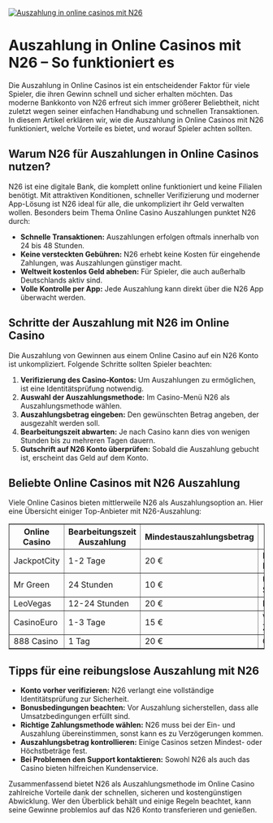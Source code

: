 [![Auszahlung in online casinos mit N26](https://123-caf.pages.dev/gitsignup.png)](https://vrmoo.ru/Bt82HjjY)

<h1>Auszahlung in Online Casinos mit N26 – So funktioniert es</h1>  <p>Die Auszahlung in Online Casinos ist ein entscheidender Faktor für viele Spieler, die ihren Gewinn schnell und sicher erhalten möchten. Das moderne Bankkonto von N26 erfreut sich immer größerer Beliebtheit, nicht zuletzt wegen seiner einfachen Handhabung und schnellen Transaktionen. In diesem Artikel erklären wir, wie die Auszahlung in Online Casinos mit N26 funktioniert, welche Vorteile es bietet, und worauf Spieler achten sollten.</p>  <h2>Warum N26 für Auszahlungen in Online Casinos nutzen?</h2>  <p>N26 ist eine digitale Bank, die komplett online funktioniert und keine Filialen benötigt. Mit attraktiven Konditionen, schneller Verifizierung und moderner App-Lösung ist N26 ideal für alle, die unkompliziert ihr Geld verwalten wollen. Besonders beim Thema Online Casino Auszahlungen punktet N26 durch:</p>  <ul>   <li><strong>Schnelle Transaktionen:</strong> Auszahlungen erfolgen oftmals innerhalb von 24 bis 48 Stunden.</li>   <li><strong>Keine versteckten Gebühren:</strong> N26 erhebt keine Kosten für eingehende Zahlungen, was Auszahlungen günstiger macht.</li>   <li><strong>Weltweit kostenlos Geld abheben:</strong> Für Spieler, die auch außerhalb Deutschlands aktiv sind.</li>   <li><strong>Volle Kontrolle per App:</strong> Jede Auszahlung kann direkt über die N26 App überwacht werden.</li> </ul>  <h2>Schritte der Auszahlung mit N26 im Online Casino</h2>  <p>Die Auszahlung von Gewinnen aus einem Online Casino auf ein N26 Konto ist unkompliziert. Folgende Schritte sollten Spieler beachten:</p>  <ol>   <li><strong>Verifizierung des Casino-Kontos:</strong> Um Auszahlungen zu ermöglichen, ist eine Identitätsprüfung notwendig.</li>   <li><strong>Auswahl der Auszahlungsmethode:</strong> Im Casino-Menü N26 als Auszahlungsmethode wählen.</li>   <li><strong>Auszahlungsbetrag eingeben:</strong> Den gewünschten Betrag angeben, der ausgezahlt werden soll.</li>   <li><strong>Bearbeitungszeit abwarten:</strong> Je nach Casino kann dies von wenigen Stunden bis zu mehreren Tagen dauern.</li>   <li><strong>Gutschrift auf N26 Konto überprüfen:</strong> Sobald die Auszahlung gebucht ist, erscheint das Geld auf dem Konto.</li> </ol>  <h2>Beliebte Online Casinos mit N26 Auszahlung</h2>  <p>Viele Online Casinos bieten mittlerweile N26 als Auszahlungsoption an. Hier eine Übersicht einiger Top-Anbieter mit N26-Auszahlung:</p>  <table border="1" cellpadding="8" cellspacing="0">   <thead>     <tr>       <th>Online Casino</th>       <th>Bearbeitungszeit Auszahlung</th>       <th>Mindestauszahlungsbetrag</th>       <th>Besonderheit</th>     </tr>   </thead>   <tbody>     <tr>       <td>JackpotCity</td>       <td>1-2 Tage</td>       <td>20 €</td>       <td>Hohe Bonusangebote</td>     </tr>     <tr>       <td>Mr Green</td>       <td>24 Stunden</td>       <td>10 €</td>       <td>Umfangreiche Spielauswahl</td>     </tr>     <tr>       <td>LeoVegas</td>       <td>12-24 Stunden</td>       <td>20 €</td>       <td>Mobile-optimiert</td>     </tr>     <tr>       <td>CasinoEuro</td>       <td>1-3 Tage</td>       <td>15 €</td>       <td>Vielfältige Zahlungsmethoden</td>     </tr>     <tr>       <td>888 Casino</td>       <td>1 Tag</td>       <td>20 €</td>       <td>Große Spielvielfalt</td>     </tr>   </tbody> </table>  <h2>Tipps für eine reibungslose Auszahlung mit N26</h2>  <ul>   <li><strong>Konto vorher verifizieren:</strong> N26 verlangt eine vollständige Identitätsprüfung zur Sicherheit.</li>   <li><strong>Bonusbedingungen beachten:</strong> Vor Auszahlung sicherstellen, dass alle Umsatzbedingungen erfüllt sind.</li>   <li><strong>Richtige Zahlungsmethode wählen:</strong> N26 muss bei der Ein- und Auszahlung übereinstimmen, sonst kann es zu Verzögerungen kommen.</li>   <li><strong>Auszahlungsbetrag kontrollieren:</strong> Einige Casinos setzen Mindest- oder Höchstbeträge fest.</li>   <li><strong>Bei Problemen den Support kontaktieren:</strong> Sowohl N26 als auch das Casino bieten hilfreichen Kundenservice.</li> </ul>  <p>Zusammenfassend bietet N26 als Auszahlungsmethode im Online Casino zahlreiche Vorteile dank der schnellen, sicheren und kostengünstigen Abwicklung. Wer den Überblick behält und einige Regeln beachtet, kann seine Gewinne problemlos auf das N26 Konto transferieren und genießen.</p>